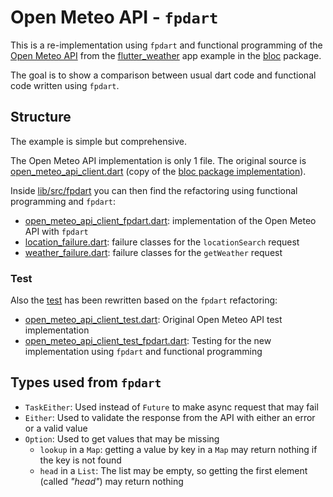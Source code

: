 # Open Meteo API - `fpdart`
This is a re-implementation using `fpdart` and functional programming of the [Open Meteo API](https://github.com/felangel/bloc/tree/master/examples/flutter_weather/packages/open_meteo_api) from the [flutter_weather](https://bloclibrary.dev/#/flutterweathertutorial) app example in the [bloc](https://pub.dev/packages/bloc) package.

The goal is to show a comparison between usual dart code and functional code written using `fpdart`.

## Structure
The example is simple but comprehensive.

The Open Meteo API implementation is only 1 file. The original source is [open_meteo_api_client.dart](./lib/src/open_meteo_api_client.dart) (copy of the [bloc package implementation](https://github.com/felangel/bloc/blob/master/examples/flutter_weather/packages/open_meteo_api/lib/src/open_meteo_api_client.dart)).

Inside [lib/src/fpdart](./lib/src/fpdart/) you can then find the refactoring using functional programming and `fpdart`:
- [open_meteo_api_client_fpdart.dart](./lib/src/fpdart/open_meteo_api_client_fpdart.dart): implementation of the Open Meteo API with `fpdart`
- [location_failure.dart](./lib/src/fpdart/location_failure.dart): failure classes for the `locationSearch` request
- [weather_failure.dart](./lib/src/fpdart/weather_failure.dart): failure classes for the `getWeather` request

### Test
Also the [test](./test/) has been rewritten based on the `fpdart` refactoring:
- [open_meteo_api_client_test.dart](./test/open_meteo_api_client_test.dart): Original Open Meteo API test implementation
- [open_meteo_api_client_test_fpdart.dart](./test/open_meteo_api_client_test_fpdart.dart): Testing for the new implementation using `fpdart` and functional programming

## Types used from `fpdart`
- `TaskEither`: Used instead of `Future` to make async request that may fail
- `Either`: Used to validate the response from the API with either an error or a valid value
- `Option`: Used to get values that may be missing
  - `lookup` in a `Map`: getting a value by key in a `Map` may return nothing if the key is not found
  - `head` in a `List`: The list may be empty, so getting the first element (called _"head"_) may return nothing